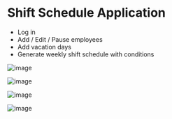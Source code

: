 # Shift Schedule Application 

- Log in
- Add / Edit / Pause employees
- Add vacation days
- Generate weekly shift schedule with conditions 

![image](https://github.com/user-attachments/assets/7a1666ab-66ef-4ed0-be7e-ada1fce6c746)

![image](https://github.com/user-attachments/assets/b9a03f07-06ae-4820-ba63-2fb5c2853382)

![image](https://github.com/user-attachments/assets/af67a6c2-0cd3-4bac-9cd1-6b525f2f0caf)

![image](https://github.com/user-attachments/assets/6550bfbe-3ab6-4eaa-93d6-e7438b1fbfc1)
